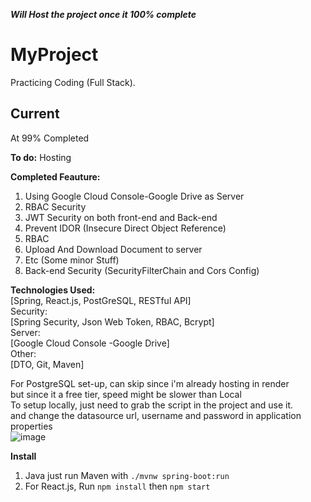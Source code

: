 ***Will Host the project once it 100% complete***  

# MyProject
 Practicing Coding (Full Stack).


Current  
---------------------------------------------------------  
At 99% Completed  


**To do:**
Hosting   

**Completed Feauture:**  
1. Using Google Cloud Console-Google Drive as Server  
2. RBAC Security
3. JWT Security on both front-end and Back-end
4. Prevent IDOR (Insecure Direct Object Reference)
5. RBAC
6. Upload And Download Document to server
7. Etc (Some minor Stuff)    
8. Back-end Security (SecurityFilterChain and Cors Config)   


**Technologies Used:**  
[Spring, React.js, PostGreSQL, RESTful API]  
Security:  
[Spring Security, Json Web Token, RBAC, Bcrypt]  
Server:  
[Google Cloud Console -Google Drive]  
Other:  
[DTO, Git, Maven]  

For PostgreSQL set-up, can skip since i'm already hosting in render    
but since it a free tier, speed might be slower than Local  
To setup locally, just need to grab the script in the project and use it.  
and change the datasource url, username and password in application properties  
![image](https://user-images.githubusercontent.com/103249985/235494341-8a9b3604-01e9-4e89-830d-cce8914eabe0.png)  



**Install**  
1. Java just run Maven with ```./mvnw spring-boot:run```  
2. For React.js, Run ```npm install``` then ```npm start``` 
